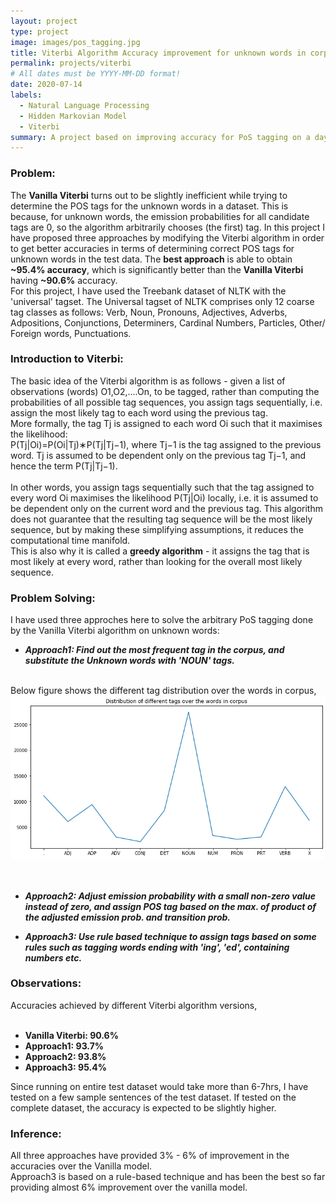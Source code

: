 ```yaml
---
layout: project
type: project
image: images/pos_tagging.jpg
title: Viterbi Algorithm Accuracy improvement for unknown words in corpus
permalink: projects/viterbi
# All dates must be YYYY-MM-DD format!
date: 2020-07-14
labels:
  - Natural Language Processing
  - Hidden Markovian Model
  - Viterbi
summary: A project based on improving accuracy for PoS tagging on a daya corpus using Vanilla and modified versions of Viterbi algorithm.
---
```


### Problem:
The **Vanilla Viterbi** turns out to be slightly inefficient while trying to determine the POS tags for the unknown words in a dataset. This is because, for unknown words, the emission probabilities for all candidate tags are 0, so the algorithm arbitrarily chooses (the first) tag. In this project I have proposed three approaches by modifying the Viterbi algorithm in order to get better accuracies in terms of determining correct POS tags for unknown words in the test data.
The **best approach** is able to obtain **~95.4% accuracy**, which is significantly better than the **Vanilla Viterbi** having **~90.6%** accuracy. 
<br>
For this project, I have used the Treebank dataset of NLTK with the 'universal' tagset. The Universal tagset of NLTK comprises only 12 coarse tag classes as follows: Verb, Noun, Pronouns, Adjectives, Adverbs, Adpositions, Conjunctions, Determiners, Cardinal Numbers, Particles, Other/ Foreign words, Punctuations.
<br>

### Introduction to Viterbi:
The basic idea of the Viterbi algorithm is as follows - given a list of observations (words) O1,O2,....On, to be tagged, rather than computing the probabilities of all possible tag sequences, you assign tags sequentially, i.e. assign the most likely tag to each word using the previous tag.
<br>
More formally, the tag Tj is assigned to each word Oi such that it maximises the likelihood:
<br>
P(Tj|Oi)=P(Oi|Tj)∗P(Tj|Tj−1), where
  Tj−1 is the tag assigned to the previous word. 
  Tj is assumed to be dependent only on the previous tag Tj−1, and hence the term P(Tj|Tj−1).
<br><br>
In other words, you assign tags sequentially such that the tag assigned to every word Oi maximises the likelihood P(Tj|Oi) locally, i.e. it is assumed to be dependent only on the current word and the previous tag. This algorithm does not guarantee that the resulting tag sequence will be the most likely sequence, but by making these simplifying assumptions, it reduces the computational time manifold.
<br>
This is also why it is called a **greedy algorithm** - it assigns the tag that is most likely at every word, rather than looking for the overall most likely sequence. 
<br>

### Problem Solving:
I have used three approches here to solve the arbitrary PoS tagging done by the Vanilla Viterbi algorithm on unknown words:

- ***Approach1: Find out the most frequent tag in the corpus, and substitute the Unknown words with 'NOUN' tags.***
<br>
Below figure shows the different tag distribution over the words in corpus,<br>

<div class="ui large rounded images">
  <img class="ui image" src="../images/distribution_of_diff_tags_of_words_in_corpus.png">
</div>
<br><br>

- ***Approach2: Adjust emission probability with a small non-zero value instead of zero, and assign POS tag based on the max. of product of the adjusted emission prob. and transition prob.***

- ***Approach3: Use rule based technique to assign tags based on some rules such as tagging words ending with 'ing', 'ed', containing numbers etc.***

### Observations:

Accuracies achieved by different Viterbi algorithm versions,
<br><br>
- **Vanilla Viterbi: 90.6%**
- **Approach1: 93.7%**
- **Approach2: 93.8%**
- **Approach3: 95.4%**

Since running on entire test dataset would take more than 6-7hrs, I have tested on a few sample sentences of the test dataset. If tested on the complete dataset, the accuracy is expected to be slightly higher.

### Inference:

All three approaches have provided 3% - 6% of improvement in the accuracies over the Vanilla model.
<br>
Approach3 is based on a rule-based technique and has been the best so far providing almost 6% improvement over the vanilla model.
<br>
